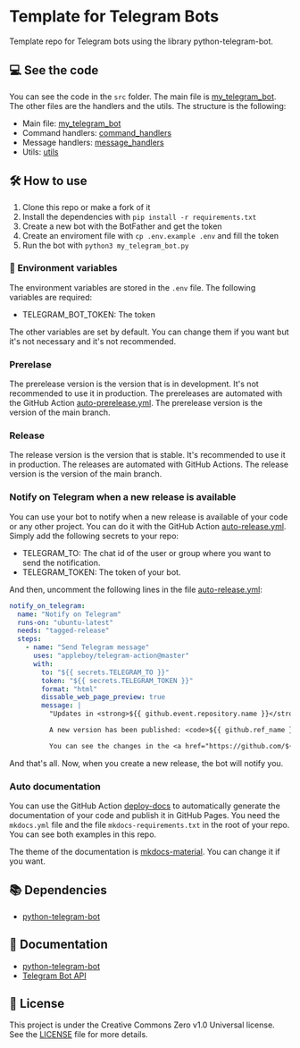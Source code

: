 # Template for Telegram Bots

Template repo for Telegram bots using the library python-telegram-bot.

## 💻 See the code

You can see the code in the `src` folder. The main file is [my_telegram_bot](my_telegram_bot.md). The other files are the handlers and the utils. The structure is the following:  

- Main file: [my_telegram_bot](my_telegram_bot.md)  
- Command handlers: [command_handlers](command_handlers.md)  
- Message handlers: [message_handlers](message_handlers.md)  
- Utils: [utils](utils.md)  

## 🛠️ How to use

1. Clone this repo or make a fork of it
2. Install the dependencies with `pip install -r requirements.txt`
3. Create a new bot with the BotFather and get the token
4. Create an enviroment file with `cp .env.example .env` and fill the token
5. Run the bot with `python3 my_telegram_bot.py`

### 📝 Environment variables

The environment variables are stored in the `.env` file. The following variables are required:

- TELEGRAM_BOT_TOKEN: The token

The other variables are set by default. You can change them if you want but it's not necessary and it's not recommended.

###  Prerelase

The prerelease version is the version that is in development. It's not recommended to use it in production.
The prereleases are automated with the GitHub Action [auto-prerelease.yml](https://github.com/Jordilavila/Template_For_Telegram_Bots/blob/main/.github/workflows/auto-prerelease.yml). The prerelease version is the version of the main branch.

### Release

The release version is the version that is stable. It's recommended to use it in production.
The releases are automated with GitHub Actions. The release version is the version of the main branch.

### Notify on Telegram when a new release is available

You can use your bot to notify when a new release is available of your code or any other project. You can do it with the GitHub Action [auto-release.yml](https://github.com/Jordilavila/Template_For_Telegram_Bots/blob/main/.github/workflows/auto-release.yml). Simply add the following secrets to your repo:

- TELEGRAM_TO: The chat id of the user or group where you want to send the notification.
- TELEGRAM_TOKEN: The token of your bot.

And then, uncomment the following lines in the file [auto-release.yml](https://github.com/Jordilavila/Template_For_Telegram_Bots/blob/main/.github/workflows/auto-release.yml):

```yaml
notify_on_telegram:
  name: "Notify on Telegram"
  runs-on: "ubuntu-latest"
  needs: "tagged-release"
  steps:
    - name: "Send Telegram message"
      uses: "appleboy/telegram-action@master"
      with:
        to: "${{ secrets.TELEGRAM_TO }}"
        token: "${{ secrets.TELEGRAM_TOKEN }}"
        format: "html"
        dissable_web_page_preview: true
        message: |
          "Updates in <strong>${{ github.event.repository.name }}</strong>!

          A new version has been published: <code>${{ github.ref_name }}</code>"

          You can see the changes in the <a href="https://github.com/${{ github.repository }}/releases/latest">changeLog</a>.
```

And that's all. Now, when you create a new release, the bot will notify you.

### Auto documentation

You can use the GitHub Action [deploy-docs](https://github.com/Jordilavila/Template_For_Telegram_Bots/blob/main/.github/workflows/deploy-docs.yml) to automatically generate the documentation of your code and publish it in GitHub Pages. You need the `mkdocs.yml` file and the file `mkdocs-requirements.txt` in the root of your repo. You can see both examples in this repo.

The theme of the documentation is [mkdocs-material](https://squidfunk.github.io/mkdocs-material/). You can change it if you want.

## 📚 Dependencies

- [python-telegram-bot](https://github.com/python-telegram-bot/python-telegram-bot)

## 📖 Documentation

- [python-telegram-bot](https://python-telegram-bot.readthedocs.io/en/stable/)
- [Telegram Bot API](https://core.telegram.org/bots/api)

## 📝 License

This project is under the Creative Commons Zero v1.0 Universal license. See the [LICENSE](LICENSE) file for more details.
